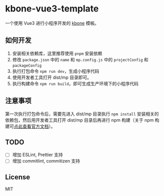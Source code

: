 # kbone-vue3-template

一个使用 Vue3 进行小程序开发的 [kbone](https://github.com/wechat-miniprogram/kbone) 模板。

## 如何开发

1. 安装相关依赖库，这里推荐使用 `pnpm` 安装依赖
2. 修改 `package.json` 中的 `name` 和 `mp.config.js` 中的 `projectConfig` 和 `packageConfig`
3. 执行打包命令 `npm run dev`，生成小程序代码
4. 使用开发者工具打开 dist/mp 目录即可。
5. 执行构建命令 `npm run build`，即可生成生产环境下的小程序代码

## 注意事项

第一次执行打包命令后，需要先进入 dist/mp 目录执行 `npm install` 安装相关的依赖包，然后用开发者工具打开 dist/mp 目录后再进行 npm 构建（关于 npm 构建可[点此查看官方文档](https://developers.weixin.qq.com/miniprogram/dev/devtools/npm.html)）。

## TODO

- [ ] 增加 ESLint, Prettier 支持
- [ ] 增加 commitlint, commitizen 支持

## License

MIT
